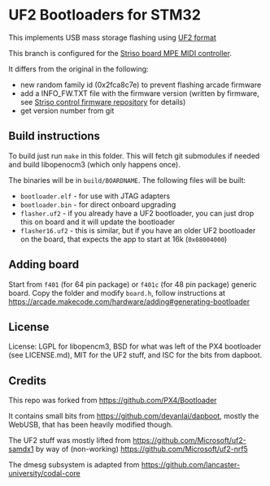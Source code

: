 # UF2 Bootloaders for STM32

This implements USB mass storage flashing using [UF2 format](https://github.com/Microsoft/uf2)

This branch is configured for the [Striso board MPE MIDI controller](https://www.striso.org/).

It differs from the original in the following:

- new random family id (0x2fca8c7e) to prevent flashing arcade firmware
- add a INFO_FW.TXT file with the firmware version (written by firmware, see [Striso control firmware repository](https://github.com/striso/striso-control-firmware) for details)
- get version number from git

## Build instructions

To build just run ``make`` in this folder.
This will fetch git submodules if needed and build libopenocm3
(which only happens once).

The binaries will be in `build/BOARDNAME`. 
The following files will be built:
* `bootloader.elf` - for use with JTAG adapters
* `bootloader.bin` - for direct onboard upgrading
* `flasher.uf2` - if you already have a UF2 bootloader, you can just drop this on board and it will update the bootloader
* `flasher16.uf2` - this is similar, but if you have an older UF2 bootloader on the board, that expects the app to start at 16k (`0x08004000`)

## Adding board

Start from `f401` (for 64 pin package) or `f401c` (for 48 pin package) generic board.
Copy the folder and modify `board.h`, follow instructions at 
https://arcade.makecode.com/hardware/adding#generating-bootloader

## License

License: LGPL for libopencm3, BSD for what was left of the PX4 bootloader (see LICENSE.md),
MIT for the UF2 stuff, and ISC for the bits from dapboot.

## Credits

This repo was forked from https://github.com/PX4/Bootloader

It contains small bits from https://github.com/devanlai/dapboot,
mostly the WebUSB, that has been heavily modified though.

The UF2 stuff was mostly lifted from https://github.com/Microsoft/uf2-samdx1
by way of (non-working) https://github.com/Microsoft/uf2-nrf5

The dmesg subsystem is adapted from https://github.com/lancaster-university/codal-core

